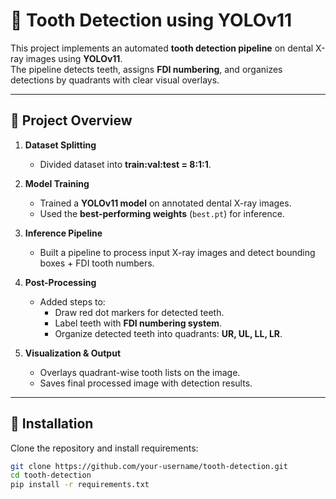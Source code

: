 # 🦷 Tooth Detection using YOLOv11

This project implements an automated **tooth detection pipeline** on dental X-ray images using **YOLOv11**.  
The pipeline detects teeth, assigns **FDI numbering**, and organizes detections by quadrants with clear visual overlays.

---

## 📌 Project Overview
1. **Dataset Splitting**  
   - Divided dataset into **train:val:test = 8:1:1**.  

2. **Model Training**  
   - Trained a **YOLOv11 model** on annotated dental X-ray images.  
   - Used the **best-performing weights** (`best.pt`) for inference.  

3. **Inference Pipeline**  
   - Built a pipeline to process input X-ray images and detect bounding boxes + FDI tooth numbers.  

4. **Post-Processing**  
   - Added steps to:
     - Draw red dot markers for detected teeth.  
     - Label teeth with **FDI numbering system**.  
     - Organize detected teeth into quadrants: **UR, UL, LL, LR**.  

5. **Visualization & Output**  
   - Overlays quadrant-wise tooth lists on the image.  
   - Saves final processed image with detection results.

---

## 🚀 Installation
Clone the repository and install requirements:
```bash
git clone https://github.com/your-username/tooth-detection.git
cd tooth-detection
pip install -r requirements.txt

